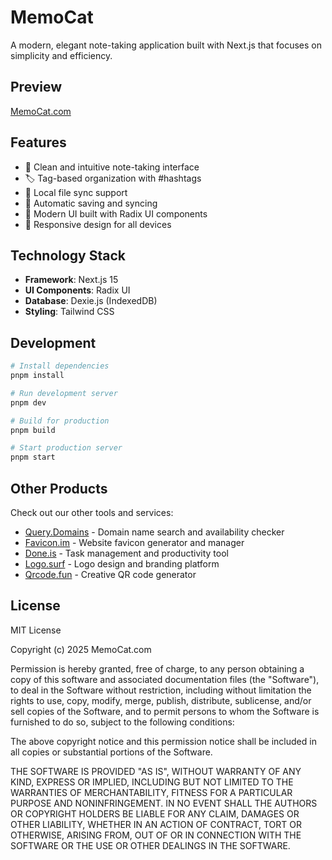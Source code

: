 # MemoCat

A modern, elegant note-taking application built with Next.js that focuses on simplicity and efficiency.

## Preview

[MemoCat.com](https://memocat.com)

## Features

- 📝 Clean and intuitive note-taking interface
- 🏷️ Tag-based organization with #hashtags
- 💾 Local file sync support
- 🔄 Automatic saving and syncing
- 🎨 Modern UI built with Radix UI components
- 📱 Responsive design for all devices

## Technology Stack

- **Framework**: Next.js 15
- **UI Components**: Radix UI
- **Database**: Dexie.js (IndexedDB)
- **Styling**: Tailwind CSS

## Development

```bash
# Install dependencies
pnpm install

# Run development server
pnpm dev

# Build for production
pnpm build

# Start production server
pnpm start
```

## Other Products

Check out our other tools and services:

- [Query.Domains](https://query.domains) - Domain name search and availability checker
- [Favicon.im](https://favicon.im) - Website favicon generator and manager
- [Done.is](https://done.is) - Task management and productivity tool
- [Logo.surf](https://logo.surf) - Logo design and branding platform
- [Qrcode.fun](https://qrcode.fun) - Creative QR code generator

## License

MIT License

Copyright (c) 2025 MemoCat.com

Permission is hereby granted, free of charge, to any person obtaining a copy
of this software and associated documentation files (the "Software"), to deal
in the Software without restriction, including without limitation the rights
to use, copy, modify, merge, publish, distribute, sublicense, and/or sell
copies of the Software, and to permit persons to whom the Software is
furnished to do so, subject to the following conditions:

The above copyright notice and this permission notice shall be included in all
copies or substantial portions of the Software.

THE SOFTWARE IS PROVIDED "AS IS", WITHOUT WARRANTY OF ANY KIND, EXPRESS OR
IMPLIED, INCLUDING BUT NOT LIMITED TO THE WARRANTIES OF MERCHANTABILITY,
FITNESS FOR A PARTICULAR PURPOSE AND NONINFRINGEMENT. IN NO EVENT SHALL THE
AUTHORS OR COPYRIGHT HOLDERS BE LIABLE FOR ANY CLAIM, DAMAGES OR OTHER
LIABILITY, WHETHER IN AN ACTION OF CONTRACT, TORT OR OTHERWISE, ARISING FROM,
OUT OF OR IN CONNECTION WITH THE SOFTWARE OR THE USE OR OTHER DEALINGS IN THE
SOFTWARE.
